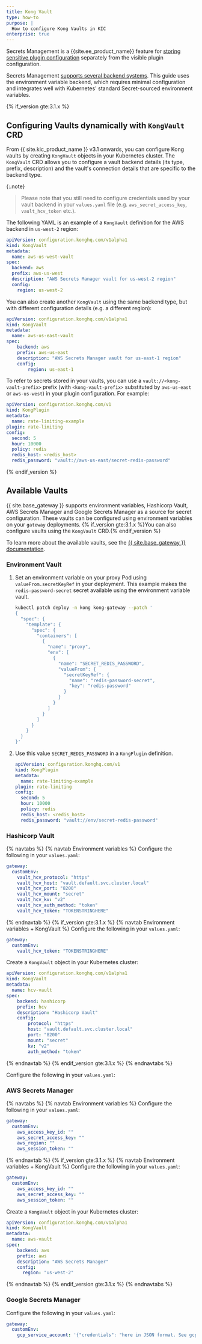```yaml
---
title: Kong Vault
type: how-to
purpose: |
  How to configure Kong Vaults in KIC 
enterprise: true
---
```


Secrets Management is a {{site.ee_product_name}} feature for [storing sensitive
plugin configuration](/gateway/latest/kong-enterprise/secrets-management/#referenceable-plugin-fields) 
separately from the visible plugin configuration. 

Secrets Management [supports several backend systems](/gateway/latest/kong-enterprise/secrets-management/backends/).
This guide uses the environment variable backend, which requires minimal
configuration and integrates well with Kubernetes' standard Secret-sourced
environment variables.

{% if_version gte:3.1.x %}
## Configuring Vaults dynamically with `KongVault` CRD

From {{ site.kic_product_name }} v3.1 onwards, you can configure Kong vaults by creating `KongVault` objects in your Kubernetes cluster.
The `KongVault` CRD allows you to configure a vault backend details (its type, prefix, description) and the vault's connection details
that are specific to the backend type.

{:.note}
> Please note that you still need to configure credentials used by your vault backend in your `values.yaml` file
> (e.g. `aws_secret_access_key`, `vault_hcv_token` etc.).

The following YAML is an example of a `KongVault` definition for the AWS backend in `us-west-2` region:

```yaml
apiVersion: configuration.konghq.com/v1alpha1
kind: KongVault
metadata:
  name: aws-us-west-vault
spec:
  backend: aws
  prefix: aws-us-west
  description: "AWS Secrets Manager vault for us-west-2 region"
  config:
    region: us-west-2
```

You can also create another `KongVault` using the same backend type, but with different configuration details (e.g. a different region):

```yaml
apiVersion: configuration.konghq.com/v1alpha1
kind: KongVault
metadata:
  name: aws-us-east-vault
spec:
    backend: aws
    prefix: aws-us-east
    description: "AWS Secrets Manager vault for us-east-1 region"
    config:
        region: us-east-1 
```

To refer to secrets stored in your vaults, you can use a `vault://<kong-vault-prefix>` prefix (with `<kong-vault-prefix>`
substituted by `aws-us-east` or `aws-us-west`)
in your plugin configuration. For example:

```yaml
apiVersion: configuration.konghq.com/v1
kind: KongPlugin
metadata:
  name: rate-limiting-example
plugin: rate-limiting
config:
  second: 5
  hour: 10000
  policy: redis
  redis_host: <redis_host>
  redis_password: "vault://aws-us-east/secret-redis-password"
```
{% endif_version %}

## Available Vaults

{{ site.base_gateway }} supports environment variables, Hashicorp Vault, AWS Secrets Manager and Google Secrets Manager as a source for secret configuration. These vaults can be configured using environment variables on your `gateway` deployments.
{% if_version gte:3.1.x %}You can also configure vaults using the `KongVault` CRD.{% endif_version %}

To learn more about the available vaults, see the [{{ site.base_gateway }} documentation](/gateway/latest/kong-enterprise/secrets-management/).

### Environment Vault

1.  Set an environment variable on your proxy Pod using `valueFrom.secretKeyRef` in your deployment. This example makes the `redis-password-secret` secret available using the environment variable vault.

    ```bash
    kubectl patch deploy -n kong kong-gateway --patch '
    {
      "spec": {
        "template": {
          "spec": {
            "containers": [
              {
                "name": "proxy",
                "env": [
                  {
                    "name": "SECRET_REDIS_PASSWORD",
                    "valueFrom": {
                      "secretKeyRef": {
                        "name": "redis-password-secret",
                        "key": "redis-password"
                      }
                    }
                  }
                ]
              }
            ]
          }
        }
      }
    }'
    ```

1. Use this value `SECRET_REDIS_PASSWORD` in a `KongPlugin` definition.

    ```yaml
    apiVersion: configuration.konghq.com/v1
    kind: KongPlugin
    metadata:
      name: rate-limiting-example
    plugin: rate-limiting
    config:
      second: 5
      hour: 10000
      policy: redis
      redis_host: <redis_host>
      redis_password: "vault://env/secret-redis-password"
    ```

### Hashicorp Vault

{% navtabs  %}
{% navtab Environment variables %}
Configure the following in your `values.yaml`:

```yaml
gateway:
  customEnv:
    vault_hcv_protocol: "https"
    vault_hcv_host: "vault.default.svc.cluster.local"
    vault_hcv_port: "8200"
    vault_hcv_mount: "secret"
    vault_hcv_kv: "v2"
    vault_hcv_auth_method: "token"
    vault_hcv_token: "TOKENSTRINGHERE"
```
{% endnavtab %}
{% if_version gte:3.1.x %}
{% navtab Environment variables + KongVault %}
Configure the following in your `values.yaml`:

```yaml
gateway:
  customEnv:
    vault_hcv_token: "TOKENSTRINGHERE"
```

Create a `KongVault` object in your Kubernetes cluster:

```yaml
apiVersion: configuration.konghq.com/v1alpha1
kind: KongVault
metadata:
  name: hcv-vault
spec:
    backend: hashicorp
    prefix: hcv
    description: "Hashicorp Vault"
    config:
        protocol: "https"
        host: "vault.default.svc.cluster.local"
        port: "8200"
        mount: "secret"
        kv: "v2"
        auth_method: "token"
```
{% endnavtab %}
{% endif_version gte:3.1.x %}
{% endnavtabs %}

Configure the following in your `values.yaml`:

### AWS Secrets Manager

{% navtabs  %}
{% navtab Environment variables %}
Configure the following in your `values.yaml`:

```yaml
gateway:
  customEnv:
    aws_access_key_id: ""
    aws_secret_access_key: ""
    aws_region: ""
    aws_session_token: ""
```
{% endnavtab %}
{% if_version gte:3.1.x %}
{% navtab Environment variables + KongVault %}
Configure the following in your `values.yaml`:

```yaml
gateway:
  customEnv:
    aws_access_key_id: ""
    aws_secret_access_key: ""
    aws_session_token: ""
```

Create a `KongVault` object in your Kubernetes cluster:

```yaml
apiVersion: configuration.konghq.com/v1alpha1
kind: KongVault
metadata:
  name: aws-vault
spec:
    backend: aws
    prefix: aws
    description: "AWS Secrets Manager"
    config:
      region: "us-west-2"
```
{% endnavtab %}
{% endif_version gte:3.1.x %}
{% endnavtabs %}

### Google Secrets Manager

Configure the following in your `values.yaml`:

```yaml
gateway:
  customEnv:
    gcp_service_account: '{"credentials": "here in JSON format. See gcp-project-RANDOM_ID.json"}'
```
